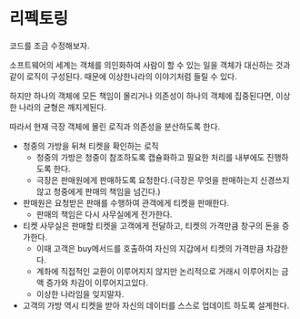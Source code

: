 # 리펙토링
코드를 조금 수정해보자.

소프트웨어의 세계는 객체를 의인화하여 사람이 할 수 있는 일을 객체가 대신하는 것과 같이 로직이 구성된다. 
때문에 이상한나라의 이야기처럼 들릴 수 있다. 

하지만 하나의 객체에 모든 책임이 몰리거나 의존성이 하나의 객체에 집중된다면, 이상한 나라의 균형은 깨지게된다. 

따라서 현재 극장 객체에 몰린 로직과 의존성을 분산하도록 한다. 
- 청중의 가방을 뒤쳐 티켓을 확인하는 로직
   - 청중의 가방은 청중이 참조하도록 캡슐화하고 필요한 처리를 내부에도 진행하도록 한다. 
   - 극장은 판매원에게 판매하도록 요청한다.(극장은 무엇을 판매하는지 신경쓰지 않고 청중에게 판매의 책임을 넘긴다.)
- 판매원은 요청받은 판매를 수행하여 관객에게 티켓을 판매한다. 
  - 판매의 책임은 다시 사무실에게 전가한다. 
- 티켓 사무실은 판매할 티켓을 고객에게 전달하고, 티켓의 가격만큼 창구의 돈을 증가한다. 
  - 이때 고객은 buy메서드를 호출하여 자신의 지갑에서 티켓의 가격만큼 차감한다. 
  - 계좌에 직접적인 교환이 이루어지지 않지만 논리적으로 거래시 이루어지는 금액 증가와 차감이 이루어지고있다.
  - 이상한 나라임을 잊지말자.
- 고객의 가방 역시 티켓을 받아 자신의 데이터를 스스로 업데이트 하도록 설계한다. 